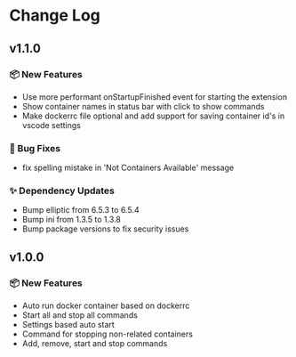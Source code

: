 # Change Log

## v1.1.0

### 📦 New Features

- Use more performant onStartupFinished event for starting the extension
- Show container names in status bar with click to show commands
- Make dockerrc file optional and add support for saving container id's in vscode settings

### 🐛 Bug Fixes

- fix spelling mistake in 'Not Containers Available' message

### ✨ Dependency Updates

- Bump elliptic from 6.5.3 to 6.5.4
- Bump ini from 1.3.5 to 1.3.8
- Bump package versions to fix security issues

## v1.0.0

### 📦 New Features

- Auto run docker container based on dockerrc
- Start all and stop all commands
- Settings based auto start
- Command for stopping non-related containers
- Add, remove, start and stop commands
